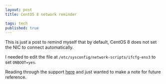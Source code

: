 ```yaml
---
layout: post
title: CentOS 8 network reminder

tags: tech
published: true
---
```


This is just a post to remind myself that by default, CentOS 8 does not set the NIC to connect automatically.

I needed to edit the file at `/etc/sysconfig/network-scripts/ifcfg-ens3` to set `ONBOOT=yes`.

Reading through the support [here](https://community.spiceworks.com/topic/2264348-network-connection-not-starting-automatically-after-reboot-centos-8-1) and just wanted to make a note for future reference.

